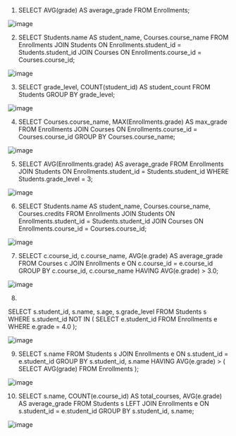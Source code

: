 1. SELECT AVG(grade) AS average_grade
FROM Enrollments;


![image](https://github.com/user-attachments/assets/0397ae4a-f717-4fdd-9a33-80d4d05e62ff)

2. SELECT Students.name AS student_name, Courses.course_name
FROM Enrollments
JOIN Students ON Enrollments.student_id = Students.student_id
JOIN Courses ON Enrollments.course_id = Courses.course_id;


![image](https://github.com/user-attachments/assets/3e177a06-2ad4-4bf0-ac91-de42657051c9)

3. SELECT grade_level, COUNT(student_id) AS student_count
FROM Students
GROUP BY grade_level;


![image](https://github.com/user-attachments/assets/cad2f803-a600-4385-a4c6-bc8ffb7eeed5)

4. SELECT Courses.course_name, MAX(Enrollments.grade) AS max_grade
FROM Enrollments
JOIN Courses ON Enrollments.course_id = Courses.course_id
GROUP BY Courses.course_name;

![image](https://github.com/user-attachments/assets/7e0ed84a-0e8b-4103-8647-528094911616)

5. SELECT AVG(Enrollments.grade) AS average_grade
FROM Enrollments
JOIN Students ON Enrollments.student_id = Students.student_id
WHERE Students.grade_level = 3;


![image](https://github.com/user-attachments/assets/dce44790-e305-458f-8c58-1b72486b7201)

6. SELECT Students.name AS student_name, Courses.course_name, Courses.credits
FROM Enrollments
JOIN Students ON Enrollments.student_id = Students.student_id
JOIN Courses ON Enrollments.course_id = Courses.course_id;

![image](https://github.com/user-attachments/assets/b8f2c2f0-c118-4b19-bb46-06ef59a9c00c)


7. SELECT 
    c.course_id, 
    c.course_name, 
    AVG(e.grade) AS average_grade
FROM 
    Courses c
JOIN 
    Enrollments e ON c.course_id = e.course_id
GROUP BY 
    c.course_id, c.course_name
HAVING 
    AVG(e.grade) > 3.0;

![image](https://github.com/user-attachments/assets/96ed66fd-53bf-43b3-b772-f7f1ad7dae59)

8.
SELECT 
    s.student_id, 
    s.name, 
    s.age, 
    s.grade_level
FROM 
    Students s
WHERE 
    s.student_id NOT IN (
        SELECT 
            e.student_id
        FROM 
            Enrollments e
        WHERE 
            e.grade = 4.0
    );

 ![image](https://github.com/user-attachments/assets/35c5070b-8769-45f8-b36f-834b2f108155)

9. SELECT 
    s.name
FROM 
    Students s
JOIN 
    Enrollments e ON s.student_id = e.student_id
GROUP BY 
    s.student_id, s.name
HAVING 
    AVG(e.grade) > (
        SELECT 
            AVG(grade)
        FROM 
            Enrollments
    );

![image](https://github.com/user-attachments/assets/a84956b8-c886-4a07-a08c-30fdc9e3bd0c)

10. SELECT 
    s.name,
    COUNT(e.course_id) AS total_courses,
    AVG(e.grade) AS average_grade
FROM 
    Students s
LEFT JOIN 
    Enrollments e ON s.student_id = e.student_id
GROUP BY 
    s.student_id, s.name;

![image](https://github.com/user-attachments/assets/e0ab808e-bb09-4b1a-98cd-0f6df723c113)












